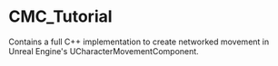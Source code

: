 # CMC_Tutorial
Contains a full C++ implementation to create networked movement in Unreal Engine's UCharacterMovementComponent. 

